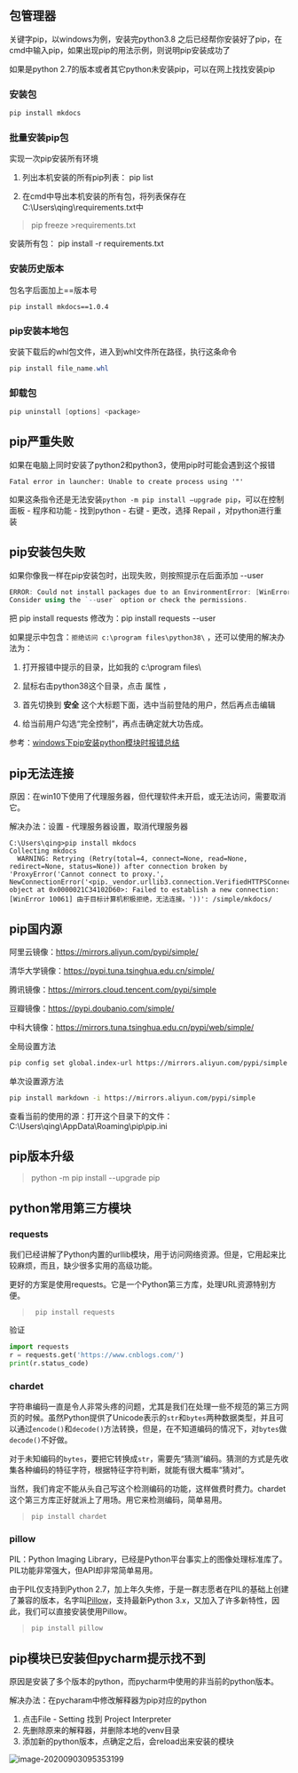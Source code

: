 ## 包管理器

关键字pip，以windows为例，安装完python3.8 之后已经帮你安装好了pip，在cmd中输入pip，如果出现pip的用法示例，则说明pip安装成功了

如果是python 2.7的版本或者其它python未安装pip，可以在网上找找安装pip

### 安装包

```powershell
pip install mkdocs
```

### 批量安装pip包

实现一次pip安装所有环境

1. 列出本机安装的所有pip列表： pip list

2. 在cmd中导出本机安装的所有包，将列表保存在C:\Users\qing\requirements.txt中

> pip freeze >requirements.txt



安装所有包： pip install -r requirements.txt


### 安装历史版本

包名字后面加上==版本号

```
pip install mkdocs==1.0.4
```

### pip安装本地包

安装下载后的whl包文件，进入到whl文件所在路径，执行这条命令

```powershell
pip install file_name.whl
```

### 卸载包

```powershell
pip uninstall [options] <package>
```

## pip严重失败

如果在电脑上同时安装了python2和python3，使用pip时可能会遇到这个报错

```
Fatal error in launcher: Unable to create process using '"'
```

如果这条指令还是无法安装`python -m pip install –upgrade pip`，可以在控制面板 - 程序和功能 - 找到python - 右键  - 更改，选择 Repail ，对python进行重装 

## pip安装包失败

如果你像我一样在pip安装包时，出现失败，则按照提示在后面添加 --user

```powershell
ERROR: Could not install packages due to an EnvironmentError: [WinError 5] 拒绝访问。: 'c:\\program files\\python38\\Lib\\site-packages\\certifi'
Consider using the `--user` option or check the permissions.
```

把 pip install requests 修改为：pip install requests --user

如果提示中包含：`拒绝访问 c:\program files\python38\` ，还可以使用的解决办法为：

1. 打开报错中提示的目录，比如我的 c:\program files\ 

2. 鼠标右击python38这个目录，点击 属性 ，

3. 首先切换到  **安全** 这个大标题下面，选中当前登陆的用户，然后再点击编辑

4. 给当前用户勾选“完全控制”，再点击确定就大功告成。

参考：[windows下pip安装python模块时报错总结](https://www.cnblogs.com/liaojiafa/p/5100550.html)

## pip无法连接

原因：在win10下使用了代理服务器，但代理软件未开启，或无法访问，需要取消它。

解决办法：设置 - 代理服务器设置，取消代理服务器

```
C:\Users\qing>pip install mkdocs
Collecting mkdocs
  WARNING: Retrying (Retry(total=4, connect=None, read=None, redirect=None, status=None)) after connection broken by 'ProxyError('Cannot connect to proxy.', NewConnectionError('<pip._vendor.urllib3.connection.VerifiedHTTPSConnection object at 0x0000021C34102D60>: Failed to establish a new connection: [WinError 10061] 由于目标计算机积极拒绝，无法连接。'))': /simple/mkdocs/
```

## pip国内源

阿里云镜像：https://mirrors.aliyun.com/pypi/simple/

清华大学镜像：https://pypi.tuna.tsinghua.edu.cn/simple/

腾讯镜像：https://mirrors.cloud.tencent.com/pypi/simple

豆瓣镜像：https://pypi.doubanio.com/simple/

中科大镜像：https://mirrors.tuna.tsinghua.edu.cn/pypi/web/simple/

全局设置方法

```bash
pip config set global.index-url https://mirrors.aliyun.com/pypi/simple
```

单次设置源方法

```bash
pip install markdown -i https://mirrors.aliyun.com/pypi/simple
```

查看当前的使用的源：打开这个目录下的文件：C:\Users\qing\AppData\Roaming\pip\pip.ini

## pip版本升级

> python -m pip install --upgrade pip

## python常用第三方模块

### requests

我们已经讲解了Python内置的urllib模块，用于访问网络资源。但是，它用起来比较麻烦，而且，缺少很多实用的高级功能。

更好的方案是使用requests。它是一个Python第三方库，处理URL资源特别方便。

> ```
>  pip install requests
> ```

验证

```python
import requests
r = requests.get('https://www.cnblogs.com/')
print(r.status_code)
```



### chardet

字符串编码一直是令人非常头疼的问题，尤其是我们在处理一些不规范的第三方网页的时候。虽然Python提供了Unicode表示的`str`和`bytes`两种数据类型，并且可以通过`encode()`和`decode()`方法转换，但是，在不知道编码的情况下，对`bytes`做`decode()`不好做。

对于未知编码的`bytes`，要把它转换成`str`，需要先“猜测”编码。猜测的方式是先收集各种编码的特征字符，根据特征字符判断，就能有很大概率“猜对”。

当然，我们肯定不能从头自己写这个检测编码的功能，这样做费时费力。chardet这个第三方库正好就派上了用场。用它来检测编码，简单易用。

> ```
> pip install chardet
> ```

### pillow

PIL：Python Imaging Library，已经是Python平台事实上的图像处理标准库了。PIL功能非常强大，但API却非常简单易用。

由于PIL仅支持到Python 2.7，加上年久失修，于是一群志愿者在PIL的基础上创建了兼容的版本，名字叫[Pillow](https://github.com/python-pillow/Pillow)，支持最新Python 3.x，又加入了许多新特性，因此，我们可以直接安装使用Pillow。

> ```bash
> pip install pillow
> ```

## pip模块已安装但pycharm提示找不到

原因是安装了多个版本的python，而pycharm中使用的非当前的python版本。

解决办法：在pycharam中修改解释器为pip对应的python

1. 点击File - Setting 找到 Project Interpreter
2. 先删除原来的解释器，并删除本地的venv目录
3. 添加新的python版本，点确定之后，会reload出来安装的模块

![image-20200903095353199](https://img2020.cnblogs.com/blog/363476/202009/363476-20200903095523573-121339055.png)

